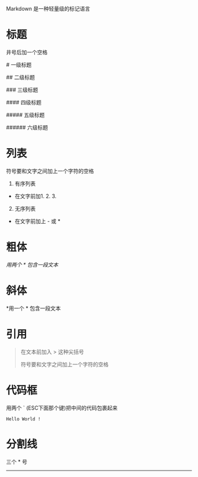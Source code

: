 Markdown 是一种轻量级的标记语言

# 标题
井号后加一个空格 

\# 一级标题

\## 二级标题

\### 三级标题

\#### 四级标题

\##### 五级标题

\###### 六级标题


# 列表
符号要和文字之间加上一个字符的空格 

1. 有序列表
* 在文字前加1. 2. 3.

2. 无序列表
- 在文字前加上 - 或 * 

# 粗体
*用两个 * 包含一段文本*

# 斜体
*用一个 * 包含一段文本

# 引用
> 在文本前加入 > 这种尖括号 
> 
> 符号要和文字之间加上一个字符的空格 

# 代码框
用两个 ` (ESC下面那个键)把中间的代码包裹起来

`Hello World !`

# 分割线
三个 * 号
***
